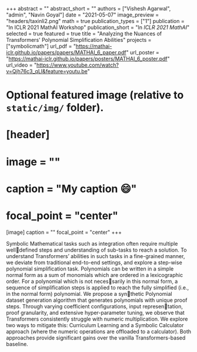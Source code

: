+++
abstract = ""
abstract_short = ""
authors = ["Vishesh Agarwal", "admin", "Navin Goyal"]
date = "2021-05-07"
image_preview = "headers/taxinli2.png"
math = true
publication_types = ["1"]
publication = "In ICLR 2021 MathAI Workshop"
publication_short = "In *ICLR 2021 MathAI*"
selected = true
featured = true
title = "Analyzing the Nuances of Transformers' Polynomial Simplification Abilities"
projects = ["symbolicmath"]
url_pdf = "https://mathai-iclr.github.io/papers/papers/MATHAI_6_paper.pdf"
url_poster = "https://mathai-iclr.github.io/papers/posters/MATHAI_6_poster.pdf"
url_video = "https://www.youtube.com/watch?v=Qjh76c3_qLI&feature=youtu.be"


# Optional featured image (relative to `static/img/` folder).
# [header]
# image = ""
# caption = "My caption :smile:"
# focal_point = "center"

[image]
caption = ""
focal_point = "center"
+++

Symbolic Mathematical tasks such as integration often require multiple welldefined steps and understanding of sub-tasks to reach a solution. To understand Transformers’ abilities in such tasks in a fine-grained manner, we deviate from traditional end-to-end settings, and explore a step-wise polynomial simplification task. Polynomials can be written in a simple normal form as a sum of monomials which are ordered in a lexicographic order. For a polynomial which is not necessarily in this normal form, a sequence of simplification steps is applied to reach the fully simplified (i.e., in the normal form) polynomial. We propose a synthetic Polynomial dataset generation algorithm that generates polynomials with unique proof steps. Through varying coefficient configurations, input representation, proof granularity, and extensive hyper-parameter tuning, we observe that Transformers consistently struggle with numeric multiplication. We explore two ways to mitigate this: Curriculum Learning and a Symbolic Calculator approach (where the numeric operations are offloaded to a calculator). Both approaches provide significant gains over the vanilla Transformers-based baseline.
